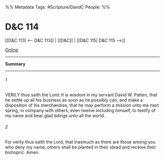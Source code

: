 %% Metadata
Tags: #Scripture/DandC
People: 
%%
# D&C 114
[[D&C 113| <-- D&C 113]] | [[D&C]] | [[D&C 115| D&C 115 -->]]

[Online](https://churchofjesuschrist.org/study/scriptures/dc-testament/dc/114?lang=eng)

---
__Summary__



---
###### 1
VERILY thus saith the Lord: It is wisdom in my servant David W. Patten, that he settle up all his business as soon as he possibly can, and make a disposition of his merchandise, that he may perform a mission unto me next spring, in company with others, even twelve including himself, to testify of my name and bear glad tidings unto all the world.
###### 2
For verily thus saith the Lord, that inasmuch as there are those among you who deny my name, others shall be planted in their stead and receive their bishopric. Amen.




